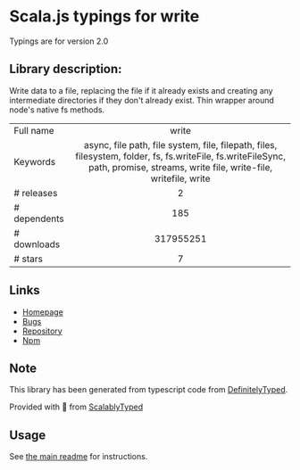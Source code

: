 
# Scala.js typings for write

Typings are for version 2.0

## Library description:
Write data to a file, replacing the file if it already exists and creating any intermediate directories if they don't already exist. Thin wrapper around node's native fs methods.

|                    |                 |
| ------------------ | :-------------: |
| Full name          | write |
| Keywords           | async, file path, file system, file, filepath, files, filesystem, folder, fs, fs.writeFile, fs.writeFileSync, path, promise, streams, write file, write-file, writefile, write |
| # releases         | 2 |
| # dependents       | 185 |
| # downloads        | 317955251 |
| # stars            | 7 |

## Links
- [Homepage](https://github.com/jonschlinkert/write)
- [Bugs](https://github.com/jonschlinkert/write/issues)
- [Repository](https://github.com/jonschlinkert/write)
- [Npm](https://www.npmjs.com/package/write)
    


## Note
This library has been generated from typescript code from [DefinitelyTyped](https://definitelytyped.org).

Provided with :purple_heart: from [ScalablyTyped](https://github.com/oyvindberg/ScalablyTyped)

## Usage
See [the main readme](../../readme.md) for instructions.


